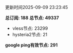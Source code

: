 更新时间2025-09-09 23:23:45

**总订阅: 188**
**总节点: 49337**
- vless节点: 23299
- hysteria2节点: 21

**google ping有效节点: 291**
